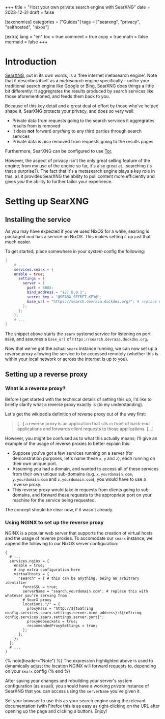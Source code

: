 +++
title = "Host your own private search engine with SearXNG"
date = 2023-12-31
draft = false

[taxonomies]
categories = ["Guides"]
tags = ["searxng", "privacy", "selfhosted", "nixos"]

[extra]
lang = "en"
toc = true
comment = true
copy = true
math = false
mermaid = false
+++

# Introduction
[SearXNG](https://docs.searxng.org/), put in its own words, is a 'free internet metasearch engine'.
Note that it describes itself as a *metasearch* engine specifically - unlike your traditional search engine like Google or Bing, SearXNG does things a little bit differently:
It aggregrates the results produced by search services like those aforementioned, and feeds them back to you.

Because of this key detail and a great deal of effort by those who've helped shape it, SearXNG protects your privacy, and does so very well:
- Private data from requests going to the search services it aggregrates results from is removed
- It does **not** forward *anything* to any third parties through search services
- Private data is *also* removed from requests going to the results pages

Furthermore, SearXNG can be configured to use [Tor](https://torproject.org).

However, the aspect of privacy isn't the only great selling feature of the engine; from my use of the engine so far, it's also great at...searching (is that a surprise?). The fact that it's a metasearch engine plays a key role in this,
as it provides SearXNG the ability to pull content more efficiently and gives *you* the ability to further tailor your experience.

# Setting up SearXNG
## Installing the service
As you may have expected if you've used NixOS for a while, searxng is packaged *and* has a service on NixOS. This makes setting it up just that much easier.

To get started, place somewhere in your *system* config the following:
```nix
{
    # ...
    services.searx = {
    enable = true;
      settings = {
        server = {
          port = 8888;
          bind_address = "127.0.0.1";
          secret_key = "@SEARX_SECRET_KEY@";
          base_url = "https://search.devraza.duckdns.org/"; # replace with wherever you want to host yours
        };
      };
    };
    # ...
}
```

The snippet above starts the `searx` systemd service for listening on port `8888`, and assumes a `base_url` of `https://search.devraza.duckdns.org`.

Now that we've got the actual `searx` instance running, we can now set up a reverse proxy allowing the service to be accessed remotely (whether this is within your local network or across the internet is up to you).

## Setting up a reverse proxy
### What is a reverse proxy?
Before I get started with the technical details of setting this up, I'd like to briefly clarify what a reverse proxy exactly is (to my understanding).

Let's get the wikipedia definition of reverse proxy out of the way first:

> [...] a reverse proxy is an application that sits in front of back-end applications and forwards client requests to those applications. [...]

However, you might be confused as to what this actually means; I'll give an example of the usage of reverse proxies to better explain this:

- Suppose you've got a few services running on a server (for demonstration purposes, let's name these `x`, `y` and `z`), each running on their own unique port.
- Assuming you had a domain, and wanted to access all of these services from their own unique sub-domains (e.g. `x.yourdomain.com`, `y.yourdomain.com` and `z.yourdomain.com`), you would have to use a reverse proxy.
- This reverse proxy would take in requests from clients going to sub-domains, and forward these requests to the appropriate port on your machine for the service being requested.

The concept should be clear now, if it wasn't already.

### Using NGINX to set up the reverse proxy
NGINX is a popular web server that supports the creation of virtual hosts and the usage of reverse proxies. To accomodate our `searx` instance, we append the following to our NixOS server configuration:

```nix,hl_lines=12,linenos
{
  # ...
  services.nginx = {
    enable = true;
    # any extra configuration here
    virtualHosts = {
      "search" = { # this can be anything, being an arbitrary identifier
        forceSSL = true;
        serverName = "search.yourdomain.com"; # replace this with whatever you're serving from
        # SearX proxy
        locations."/" = {
          proxyPass = "http://${toString config.services.searx.settings.server.bind_address}:${toString config.services.searx.settings.server.port}";
          proxyWebsockets = true;
          recommendedProxySettings = true;
        };
      };
    };
  };
  # ...
}
```

{% note(header="Note") %}
The expression highlighted above is used to dynamically adjust the location NGINX will forward requests to, depending on your `searx` config
{% end %}

After saving your changes and rebuilding your server's system configuration (as usual), you should have a working *private* instance of SearXNG that you can access using the `serverName` you've given it.

Set your browser to use this as your search engine using the relevant documentation (with Firefox this is as easy as right-clicking on the URL after opening up the page and clicking a button). Enjoy!
